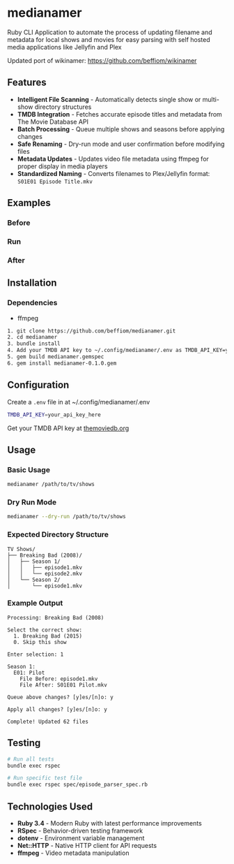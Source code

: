 # medianamer
Ruby CLI Application to automate the process of updating filename and metadata for local shows and movies for easy parsing with self hosted media applications like Jellyfin and Plex

Updated port of wikinamer: https://github.com/beffiom/wikinamer


## Features

- **Intelligent File Scanning** - Automatically detects single show or multi-show directory structures
- **TMDB Integration** - Fetches accurate episode titles and metadata from The Movie Database API
- **Batch Processing** - Queue multiple shows and seasons before applying changes
- **Safe Renaming** - Dry-run mode and user confirmation before modifying files
- **Metadata Updates** - Updates video file metadata using ffmpeg for proper display in media players
- **Standardized Naming** - Converts filenames to Plex/Jellyfin format: `S01E01 Episode Title.mkv`

## Examples
### Before

### Run

### After

## Installation
### Dependencies
- ffmpeg

```bash
1. git clone https://github.com/beffiom/medianamer.git
2. cd medianamer
3. bundle install
4. Add your TMDB API key to ~/.config/medianamer/.env as TMDB_API_KEY=your_key_here (https://developer.themoviedb.org/docs/getting-started)
5. gem build medianamer.gemspec
6. gem install medianamer-0.1.0.gem
```

## Configuration

Create a `.env` file in at ~/.config/medianamer/.env
```bash
TMDB_API_KEY=your_api_key_here
```

Get your TMDB API key at [themoviedb.org](https://www.themoviedb.org/settings/api)

## Usage

### Basic Usage
```bash
medianamer /path/to/tv/shows
```

### Dry Run Mode
```bash
medianamer --dry-run /path/to/tv/shows
```

### Expected Directory Structure
```
TV Shows/
├── Breaking Bad (2008)/
│   ├── Season 1/
│   │   ├── episode1.mkv
│   │   └── episode2.mkv
│   └── Season 2/
│       └── episode1.mkv
```

### Example Output
```
Processing: Breaking Bad (2008)

Select the correct show:
  1. Breaking Bad (2015)
  0. Skip this show

Enter selection: 1

Season 1:
  E01: Pilot
    File Before: episode1.mkv
    File After: S01E01 Pilot.mkv

Queue above changes? [y]es/[n]o: y

Apply all changes? [y]es/[n]o: y

Complete! Updated 62 files
```

## Testing
```bash
# Run all tests
bundle exec rspec

# Run specific test file
bundle exec rspec spec/episode_parser_spec.rb
```

## Technologies Used

- **Ruby 3.4** - Modern Ruby with latest performance improvements
- **RSpec** - Behavior-driven testing framework
- **dotenv** - Environment variable management
- **Net::HTTP** - Native HTTP client for API requests
- **ffmpeg** - Video metadata manipulation
